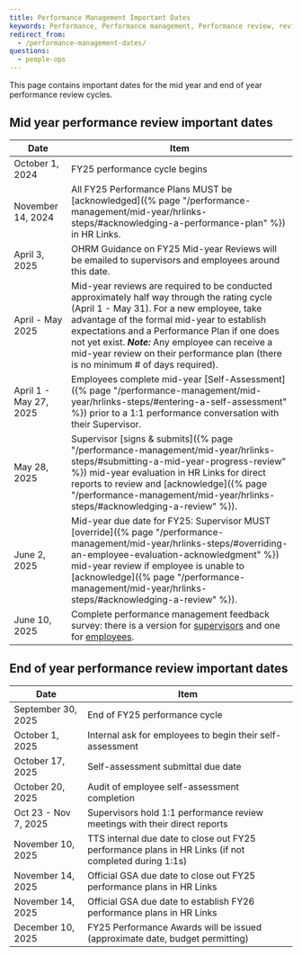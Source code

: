 ```yaml
---
title: Performance Management Important Dates
keywords: Performance, Performance management, Performance review, review
redirect_from:
  - /performance-management-dates/
questions:
  - people-ops
---
```


This page contains important dates for the mid year and end of year performance
review cycles.

## Mid year performance review important dates

| Date            | Item                                                                                                                                                                                                                                                                                                   |
| --------------- | ------------------------------------------------------------------------------------------------------------------------------------------------------------------------------------------------------------------------------------------------------------------------------------------------------ |
| October 1, 2024 | FY25 performance cycle begins                                                                                                                                                                                                                                                                          |
| November 14, 2024    | All FY25 Performance Plans MUST be [acknowledged]({% page "/performance-management/mid-year/hrlinks-steps/#acknowledging-a-performance-plan" %}) in HR Links.                                                                                                                                      |
| April 3, 2025     | OHRM Guidance on FY25 Mid-year Reviews will be emailed to supervisors and employees around this date.                                                                                                                                       |
| April - May 2025  | Mid-year reviews are required to be conducted approximately half way through the rating cycle (April 1 - May 31). For a new employee, take advantage of the formal mid-year to establish expectations and a Performance Plan if one does not yet exist.  ***Note:***  Any employee can receive a mid-year review on their performance plan (there is no minimum # of days required).                                                                                                                                      |
| April 1 - May 27, 2025  | Employees complete mid-year [Self-Assessment]({% page "/performance-management/mid-year/hrlinks-steps/#entering-a-self-assessment" %}) prior to a 1:1 performance conversation with their Supervisor.                                                                                                                                                                                                                        |
| May 28, 2025    | Supervisor [signs & submits]({% page "/performance-management/mid-year/hrlinks-steps/#submitting-a-mid-year-progress-review" %}) mid-year evaluation in HR Links for direct reports to review and [acknowledge]({% page "/performance-management/mid-year/hrlinks-steps/#acknowledging-a-review" %}). |
| June 2, 2025    | Mid-year due date for FY25: Supervisor MUST [override]({% page "/performance-management/mid-year/hrlinks-steps/#overriding-an-employee-evaluation-acknowledgment" %}) mid-year review if employee is unable to [acknowledge]({% page "/performance-management/mid-year/hrlinks-steps/#acknowledging-a-review" %}).   |
| June 10, 2025   | Complete performance management feedback survey: there is a version for [supervisors](https://forms.gle/cUeMQGdUQ3BDn6qm7) and one for [employees](https://forms.gle/n4zNHdBEvX2DQvdz9).                                                                                                                                                      |

## End of year performance review important dates

| Date                 | Item                                                                                       |
| -------------------- | ------------------------------------------------------------------------------------------ |
| September 30, 2025   | End of FY25 performance cycle                                                              |
| October 1, 2025      | Internal ask for employees to begin their self-assessment                                  |
| October 17, 2025     | Self-assessment submittal due date                                                         |
| October 20, 2025     | Audit of employee self-assessment completion                                               |
| Oct 23 - Nov 7, 2025 | Supervisors hold 1:1 performance review meetings with their direct reports                 |
| November 10, 2025    | TTS internal due date to close out FY25 performance plans in HR Links (if not completed during 1:1s) |
| November 14, 2025    | Official GSA due date to close out FY25 performance plans in HR Links         |
| November 14, 2025    | Official GSA due date to establish FY26 performance plans in HR Links         |
| December 10, 2025    | FY25 Performance Awards will be issued (approximate date, budget permitting)                                 |

